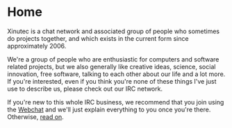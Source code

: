 Home
====

Xinutec is a chat network and associated group of people who sometimes do
projects together, and which exists in the current form since approximately
2006.

We're a group of people who are enthusiastic for computers and software related
projects, but we also generally like creative ideas, science, social
innovation, free software, talking to each other about our life and a lot more.
If you're interested, even if you think you're none of these things I've just
use to describe us, please check out our IRC network.

If you're new to this whole IRC business, we recommend that you join using the
[Webchat](https://qwebirc.xinutec.net/?channels=%23linux) and we'll just
explain everything to you once you're there. Otherwise, [read on](irc/connect).
